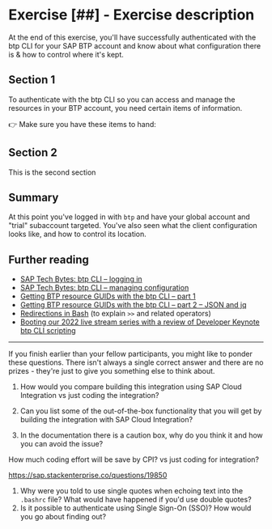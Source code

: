 # Exercise [##] - Exercise description

At the end of this exercise, you'll have successfully authenticated with the btp CLI for your SAP BTP account and know about what configuration there is & how to control where it's kept.

## Section 1

To authenticate with the btp CLI so you can access and manage the resources in your BTP account, you need certain items of information.

👉 Make sure you have these items to hand:


## Section 2

This is the second section

## Summary

At this point you've logged in with `btp` and have your global account and "trial" subaccount targeted. You've also seen what the client configuration looks like, and how to control its location.

## Further reading

* [SAP Tech Bytes: btp CLI – logging in](https://blogs.sap.com/2021/09/07/sap-tech-bytes-btp-cli-logging-in/)
* [SAP Tech Bytes: btp CLI – managing configuration](https://blogs.sap.com/2021/09/14/sap-tech-bytes-btp-cli-managing-configuration/)
* [Getting BTP resource GUIDs with the btp CLI – part 1](https://blogs.sap.com/2021/11/24/getting-btp-resource-guids-with-the-btp-cli-part-1/)
* [Getting BTP resource GUIDs with the btp CLI – part 2 – JSON and jq](https://blogs.sap.com/2021/12/01/getting-btp-resource-guids-with-the-btp-cli-part-2-json-and-jq/)
* [Redirections in Bash](https://www.gnu.org/software/bash/manual/html_node/Redirections.html) (to explain `>>` and related operators)
* [Booting our 2022 live stream series with a review of Developer Keynote btp CLI scripting](https://www.youtube.com/watch?v=1jekfZJ3fTk)

---

If you finish earlier than your fellow participants, you might like to ponder these questions. There isn't always a single correct answer and there are no prizes - they're just to give you something else to think about.

1. How would you compare building this integration using SAP Cloud Integration vs just coding the integration?

1. Can you list some of the out-of-the-box functionality that you will get by building the integration with SAP Cloud Integration?

1. In the documentation there is a caution box, why do you think it and how you can avoid the issue?


How much coding effort will be save by CPI? vs just coding for integration?

https://sap.stackenterprise.co/questions/19850

1. Why were you told to use single quotes when echoing text into the `.bashrc` file? What would have happened if you'd use double quotes?
1. Is it possible to authenticate using Single Sign-On (SSO)? How would you go about finding out?
